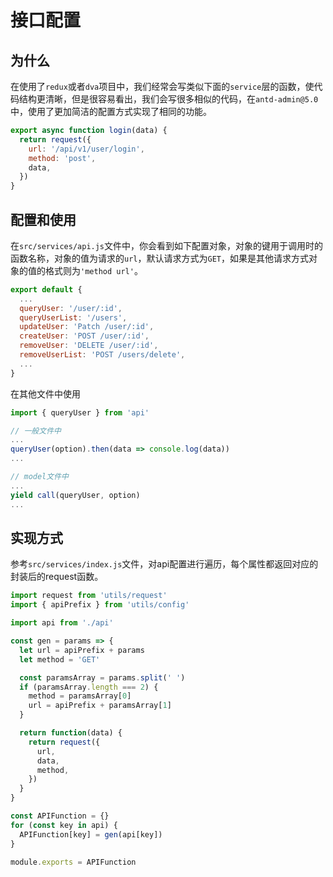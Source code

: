 # 接口配置

## 为什么

在使用了`redux`或者`dva`项目中，我们经常会写类似下面的`service`层的函数，使代码结构更清晰，但是很容易看出，我们会写很多相似的代码，在`antd-admin@5.0`中，使用了更加简洁的配置方式实现了相同的功能。

```javascript
export async function login(data) {
  return request({
    url: '/api/v1/user/login',
    method: 'post',
    data,
  })
}
```

## 配置和使用

在`src/services/api.js`文件中，你会看到如下配置对象，对象的键用于调用时的函数名称，对象的值为请求的`url`，默认请求方式为`GET`，如果是其他请求方式对象的值的格式则为`'method url'`。

```javascript
export default {
  ...
  queryUser: '/user/:id',
  queryUserList: '/users',
  updateUser: 'Patch /user/:id',
  createUser: 'POST /user/:id',
  removeUser: 'DELETE /user/:id',
  removeUserList: 'POST /users/delete',
  ...
}
```

在其他文件中使用

```javascript
import { queryUser } from 'api'

// 一般文件中
...
queryUser(option).then(data => console.log(data))
...

// model文件中
...
yield call(queryUser, option)
...
```

## 实现方式

参考`src/services/index.js`文件，对api配置进行遍历，每个属性都返回对应的封装后的request函数。

```javascript
import request from 'utils/request'
import { apiPrefix } from 'utils/config'

import api from './api'

const gen = params => {
  let url = apiPrefix + params
  let method = 'GET'

  const paramsArray = params.split(' ')
  if (paramsArray.length === 2) {
    method = paramsArray[0]
    url = apiPrefix + paramsArray[1]
  }

  return function(data) {
    return request({
      url,
      data,
      method,
    })
  }
}

const APIFunction = {}
for (const key in api) {
  APIFunction[key] = gen(api[key])
}

module.exports = APIFunction

```